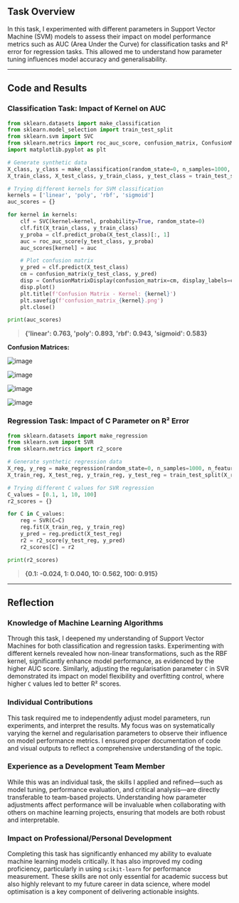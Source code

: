 ## Task Overview

In this task, I experimented with different parameters in Support Vector Machine (SVM) models to assess their impact on model performance metrics such as AUC (Area Under the Curve) for classification tasks and R² error for regression tasks. This allowed me to understand how parameter tuning influences model accuracy and generalisability.

---

## Code and Results

### Classification Task: Impact of Kernel on AUC

```python
from sklearn.datasets import make_classification
from sklearn.model_selection import train_test_split
from sklearn.svm import SVC
from sklearn.metrics import roc_auc_score, confusion_matrix, ConfusionMatrixDisplay
import matplotlib.pyplot as plt

# Generate synthetic data
X_class, y_class = make_classification(random_state=0, n_samples=1000, n_features=20, n_informative=15)
X_train_class, X_test_class, y_train_class, y_test_class = train_test_split(X_class, y_class, random_state=0)

# Trying different kernels for SVM classification
kernels = ['linear', 'poly', 'rbf', 'sigmoid']
auc_scores = {}

for kernel in kernels:
    clf = SVC(kernel=kernel, probability=True, random_state=0)
    clf.fit(X_train_class, y_train_class)
    y_proba = clf.predict_proba(X_test_class)[:, 1]
    auc = roc_auc_score(y_test_class, y_proba)
    auc_scores[kernel] = auc

    # Plot confusion matrix
    y_pred = clf.predict(X_test_class)
    cm = confusion_matrix(y_test_class, y_pred)
    disp = ConfusionMatrixDisplay(confusion_matrix=cm, display_labels=clf.classes_)
    disp.plot()
    plt.title(f'Confusion Matrix - Kernel: {kernel}')
    plt.savefig(f'confusion_matrix_{kernel}.png')
    plt.close()

print(auc_scores)
```

> **{'linear': 0.763, 'poly': 0.893, 'rbf': 0.943, 'sigmoid': 0.583}**

**Confusion Matrices:**

![image](https://github.com/user-attachments/assets/8ca033fb-3680-431a-abe5-53224e5bec31)

![image](https://github.com/user-attachments/assets/cd00d9f8-7c55-4c09-a43b-1e70cb68a6dc)

![image](https://github.com/user-attachments/assets/f7c26c59-3683-445a-8561-7ff06c99e147)

![image](https://github.com/user-attachments/assets/b0f4a305-d1aa-4cb1-84cc-f70e01a845da)

### Regression Task: Impact of C Parameter on R² Error

```python
from sklearn.datasets import make_regression
from sklearn.svm import SVR
from sklearn.metrics import r2_score

# Generate synthetic regression data
X_reg, y_reg = make_regression(random_state=0, n_samples=1000, n_features=20, noise=0.1)
X_train_reg, X_test_reg, y_train_reg, y_test_reg = train_test_split(X_reg, y_reg, random_state=0)

# Trying different C values for SVR regression
C_values = [0.1, 1, 10, 100]
r2_scores = {}

for C in C_values:
    reg = SVR(C=C)
    reg.fit(X_train_reg, y_train_reg)
    y_pred = reg.predict(X_test_reg)
    r2 = r2_score(y_test_reg, y_pred)
    r2_scores[C] = r2

print(r2_scores)
```

> **{0.1: -0.024, 1: 0.040, 10: 0.562, 100: 0.915}**

---

## Reflection

### Knowledge of Machine Learning Algorithms
Through this task, I deepened my understanding of Support Vector Machines for both classification and regression tasks. Experimenting with different kernels revealed how non-linear transformations, such as the RBF kernel, significantly enhance model performance, as evidenced by the higher AUC score. Similarly, adjusting the regularisation parameter `C` in SVR demonstrated its impact on model flexibility and overfitting control, where higher `C` values led to better R² scores.

### Individual Contributions
This task required me to independently adjust model parameters, run experiments, and interpret the results. My focus was on systematically varying the kernel and regularisation parameters to observe their influence on model performance metrics. I ensured proper documentation of code and visual outputs to reflect a comprehensive understanding of the topic.

### Experience as a Development Team Member
While this was an individual task, the skills I applied and refined—such as model tuning, performance evaluation, and critical analysis—are directly transferable to team-based projects. Understanding how parameter adjustments affect performance will be invaluable when collaborating with others on machine learning projects, ensuring that models are both robust and interpretable.

### Impact on Professional/Personal Development
Completing this task has significantly enhanced my ability to evaluate machine learning models critically. It has also improved my coding proficiency, particularly in using `scikit-learn` for performance measurement. These skills are not only essential for academic success but also highly relevant to my future career in data science, where model optimisation is a key component of delivering actionable insights.
